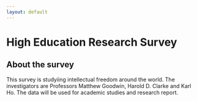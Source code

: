 ```yaml
---
layout: default
---
```


# High Education Research Survey


## About the survey 

This survey is studyiing intellectual freedom around the world. The investigators are Professors Matthew Goodwin, Harold D. Clarke and Karl Ho. The data will be used for academic studies and research report. 

